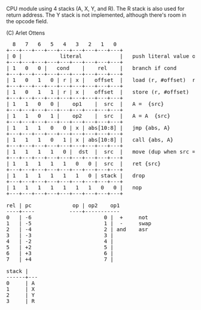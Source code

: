 CPU module using 4 stacks (A, X, Y, and R). The R stack is also used
for return address. The Y stack is not implemented, although there's 
room in the opcode field.

(C) Arlet Ottens

<pre>
  8   7   6   5   4   3   2   1   0
+---+---+---+---+---+---+---+---+---+	
| 0 |            literal            |   push literal value on A stack
+---+---+---+---+---+---+---+---+---+ 
| 1   0   0 |   cond    |    rel    |   branch if cond
+---+---+---+---+---+---+---+---+---+
| 1   0   1   0 | r | x |   offset  |   load (r, #offset)  r=X/~R
+---+---+---+---+---+---+---+---+---+
| 1   0   1   1 | r | x |   offset  |   store (r, #offset)
+---+---+---+---+---+---+---+---+---+
| 1   1   0   0 |    op1    |  src  |   A = <op1> {src}
+---+---+---+---+---+---+---+---+---+	
| 1   1   0   1 |    op2    |  src  |   A = A <op2> {src}
+---+---+---+---+---+---+---+---+---+	
| 1   1   1   0   0 | x | abs[10:8] |   jmp {abs, A}
+---+---+---+---+---+---+---+---+---+ 
| 1   1   1   0   1 | x | abs[10:8] |   call {abs, A}
+---+---+---+---+---+---+---+---+---+
| 1   1   1   1   0 |  dst  |  src  |   move (dup when src == dst)
+---+---+---+---+---+---+---+---+---+
| 1   1   1   1   1   0   0 |  src  |   ret {src}
+---+---+---+---+---+---+---+---+---+
| 1   1   1   1   1   1   0 | stack |   drop 
+---+---+---+---+---+---+---+---+---+
| 1   1   1   1   1   1   1   0   0 |   nop 
+---+---+---+---+---+---+---+---+---+

rel | pc			 op | op2    op1  
----+----			----+-----------
0   | -6                       0 |  +     not 
1   | -5                       1 |  -     swap 
2   | -4                       2 | and    asr 
3   | -3                       3 | 
4   | -2                       4 | 
5   | +2                       5 |
6   | +3                       6 |
7   | +4                       7 |

stack |
------+---
0     | A
1     | X
2     | Y
3     | R
</pre>
